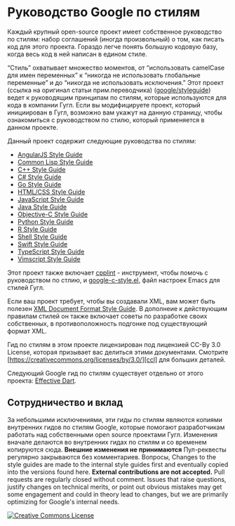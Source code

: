 # Руководство Google по стилям

Каждый крупный open-source проект имеет собственное руководство по стилям: набор соглашений 
(иногда произвольный) о том, как писать код для этого проекта. Гораздо легче понять большую кодовую базу, 
когда весь код в ней написан в едином стиле. 

“Стиль” охватывает множество моментов, от “использовать camelCase для имен переменных” к
“никогда не использовать глобальные переменные” и до “никогда не использовать исключения.” 
Этот проект (ссылка на оригинал статьи прим.переводчика)
([google/styleguide](https://github.com/google/styleguide)) ведет к руководящим принципам по стилям,
которые используются для кода в компании Гугл. Если вы модифицируете проект, который инициирован в Гугл,
возможно вам укажут на данную страницу, чтобы ознакомиться с руководством по стилю, который применяется
в данном проекте.

Данный проект содержит следующие руководства по стилям:

*   [AngularJS Style Guide][angular]
*   [Common Lisp Style Guide][cl]
*   [C++ Style Guide][cpp]
*   [C# Style Guide][csharp]
*   [Go Style Guide][go]
*   [HTML/CSS Style Guide][htmlcss]
*   [JavaScript Style Guide][js]
*   [Java Style Guide][java]
*   [Objective-C Style Guide][objc]
*   [Python Style Guide][py]
*   [R Style Guide][r]
*   [Shell Style Guide][sh]
*   [Swift Style Guide][swift]
*   [TypeScript Style Guide][ts]
*   [Vimscript Style Guide][vim]

Этот проект также включает [cpplint][cpplint] - инструмент, чтобы помочь с руководством по стлию, 
и [google-c-style.el][emacs], файл настроек Emacs для стилей Гугл.

Если ваш проект требует, чтобы вы создавали XML, вам может быть полезен
[XML Document Format Style Guide][xml]. В дополнеие к действующим правилам стилей он также включает советы по разработке своих собственных, в противоположность подгонке под существующий формат XML.

Гид по стилям в этом проекте лицензирован под лицензией CC-By 3.0 License, которая
призывает вас делиться этими документами. Смотрите
[https://creativecommons.org/licenses/by/3.0/][ccl] для больших деталей.

Следующий Google гид по стилям существует отдельно от этого проекта:
[Effective Dart][dart].

## Сотрудничество и вклад

За небольшими исключениями, эти гиды по стилям являются копиями внутренних 
гидов по стилям Google, которые помогают разработчикам работать над собственными open source проектами Гугл.
Изменения вначале делаются во внутренних гидах по стилям и со временем копируются сюда.
**Внешние изменения не принимаются**
Пул-реквесты регулярно закрываются без комментариев. Вопросы, 
Changes to the style guides are made to the internal style guides
first and eventually copied into the versions found here. **External
contributions are not accepted.** Pull requests are regularly closed without
comment. Issues that raise questions, justify changes on technical merits, or
point out obvious mistakes may get some engagement and could in theory lead to
changes, but we are primarily optimizing for Google's internal needs.

<a rel="license" href="https://creativecommons.org/licenses/by/3.0/"><img alt="Creative Commons License" style="border-width:0" src="https://i.creativecommons.org/l/by/3.0/88x31.png" /></a>

[cpp]: https://google.github.io/styleguide/cppguide.html
[csharp]: https://google.github.io/styleguide/csharp-style.html
[swift]: https://google.github.io/swift/
[objc]: objcguide.md
[go]: go/
[java]: https://google.github.io/styleguide/javaguide.html
[py]: https://google.github.io/styleguide/pyguide.html
[r]: https://google.github.io/styleguide/Rguide.html
[sh]: https://google.github.io/styleguide/shellguide.html
[htmlcss]: https://google.github.io/styleguide/htmlcssguide.html
[js]: https://google.github.io/styleguide/jsguide.html
[ts]: https://google.github.io/styleguide/tsguide.html
[angular]: https://google.github.io/styleguide/angularjs-google-style.html
[cl]: https://google.github.io/styleguide/lispguide.xml
[vim]: https://google.github.io/styleguide/vimscriptguide.xml
[cpplint]: https://github.com/google/styleguide/tree/gh-pages/cpplint
[emacs]: https://raw.githubusercontent.com/google/styleguide/gh-pages/google-c-style.el
[xml]: https://google.github.io/styleguide/xmlstyle.html
[dart]: https://www.dartlang.org/guides/language/effective-dart
[ccl]: https://creativecommons.org/licenses/by/3.0/
